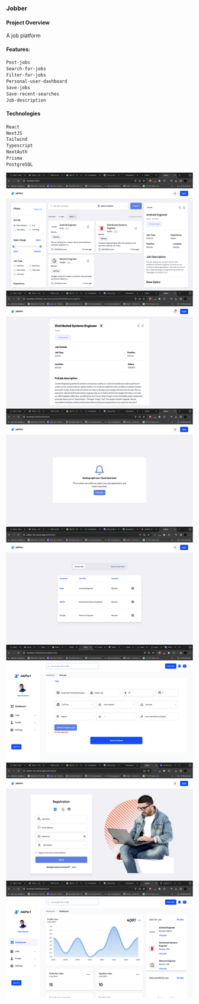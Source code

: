 ### Jobber

#### Project Overview

A job platform

#### Features:

```bash
Post-jobs
Search-for-jobs
Filter-for-jobs
Personal-user-dashboard
Save-jobs
Save-recent-searches
Job-description
```

#### Technologies

```bash
React
NextJS
Tailwind
Typescript
NextAuth
Prisma
PostgreSQL
```

![screenshot](<assets/Screenshot 2024-05-19 at 18.56.54.png>)
![screenshot](<assets/Screenshot 2024-05-19 at 18.57.15.png>)
![screenshot](<assets/Screenshot 2024-05-19 at 18.57.44.png>)
![screenshot](<assets/Screenshot 2024-05-19 at 19.21.09.png>)
![screenshot](<assets/Screenshot 2024-05-19 at 14.12.38.png>)
![screenshot](<assets/Screenshot 2024-05-19 at 18.35.47.png>)
![screenshot](<assets/Screenshot 2024-05-19 at 19.14.19.png>)
